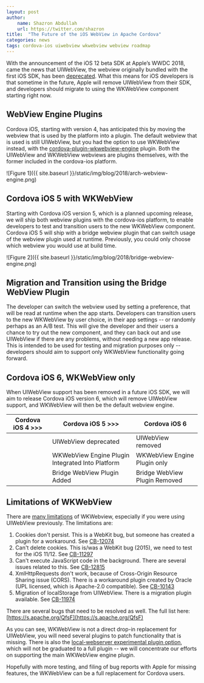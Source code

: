 ```yaml
---
layout: post
author:
    name: Shazron Abdullah
    url: https://twitter.com/shazron
title:  "The Future of the iOS WebView in Apache Cordova"
categories: news
tags: cordova-ios uiwebview wkwebview webview roadmap
---
```


With the announcement of the iOS 12 beta SDK at Apple’s WWDC 2018, came the news that UIWebView, the webview originally bundled with the first iOS SDK, has been [deprecated](https://developer.apple.com/documentation/uikit/uiwebview). What this means for iOS developers is that sometime in the future, Apple will remove UIWebView from their SDK, and developers should migrate to using the WKWebView component starting right now.

## WebView Engine Plugins

Cordova iOS, starting with version 4, has anticipated this by moving the webview that is used by the platform into a plugin. The default webview that is used is still UIWebView, but you had the option to use WKWebView instead, with the [cordova-plugin-wkwebview-engine](https://github.com/apache/cordova-plugin-wkwebview-engine) plugin. Both the UIWebView and WKWebView webviews are plugins themselves, with the former included in the cordova-ios platform.

![Figure 1]({{ site.baseurl }}/static/img/blog/2018/arch-webview-engine.png)

## Cordova iOS 5 with WKWebView

Starting with Cordova iOS version 5, which is a planned upcoming release, we will ship both webview plugins with the cordova-ios platform, to enable developers to test and transition users to the new WKWebView component. Cordova iOS 5 will ship with a bridge webview plugin that can switch usage of the webview plugin used at runtime. Previously, you could only choose which webview you would use at build time.

![Figure 2]({{ site.baseurl }}/static/img/blog/2018/bridge-webview-engine.png)

<!--more-->

## Migration and Transition using the Bridge WebView Plugin

The developer can switch the webview used by setting a preference, that will be read at runtime when the app starts. Developers can transition users to the new WKWebView by user choice, in their app settings -- or randomly perhaps as an A/B test. This will give the developer and their users a chance to try out the new component, and they can back out and use UIWebView if there are any problems, without needing a new app release. This is intended to be used for testing and migration purposes only -- developers should aim to support only WKWebView functionality going forward.

## Cordova iOS 6, WKWebView only

When UIWebView support has been removed in a future iOS SDK, we will aim to release Cordova iOS version 6, which will remove UIWebView support, and WKWebView will then be the default webview engine.

| Cordova iOS 4 >>> | Cordova iOS 5 >>> | Cordova iOS 6 |
|-------------------|-------------------|---------------|
|  | UIWebView deprecated | UIWebView removed |
|  | WKWebView Engine Plugin Integrated Into Platform | WKWebView Engine Plugin only |
|  | Bridge WebView Plugin Added | Bridge WebView Plugin Removed |


## Limitations of WKWebView

There are [many limitations](https://mjtsai.com/blog/2018/06/20/webview-and-uiwebview-deprecated-in-favor-of-wkwebview/) of WKWebview, especially if you were using UIWebView previously. The limitations are:

1. Cookies don't persist. This is a WebKit bug, but someone has
created a plugin for a workaround. See
[CB-12074](https://issues.apache.org/jira/browse/CB-12074)
2. Can't delete cookies. This is/was a WebKit bug (2015), we need to test
for the iOS 11/12. See [CB-11297](https://issues.apache.org/jira/browse/CB-11297)
3. Can't execute JavaScript code in the background. There are several
issues related to this. See
[CB-12815](https://issues.apache.org/jira/browse/CB-12815)
4. XmlHttpRequests don't work, because of Cross-Origin Resource
Sharing issue (CORS). There is a workaround plugin created by Oracle
(UPL licensed, which is Apache-2.0 compatible). See
[CB-10143](https://issues.apache.org/jira/browse/CB-10143)
5. Migration of localStorage from UIWebView. There is a migration
plugin available. See [CB-11974](https://issues.apache.org/jira/browse/CB-11974)

There are several bugs that need to be resolved as well. The full list
here: [https://s.apache.org/QfsF](https://s.apache.org/QfsF)

As you can see, WKWebView is not a direct drop-in replacement for UIWebView, you will need several plugins to patch functionality that is missing. There is also the [local-webserver experimental plugin option](https://github.com/apache/cordova-plugins/tree/wkwebview-engine-localhost), which will not be graduated to a full plugin -- we will concentrate our efforts on supporting the main WKWebView engine plugin. 

Hopefully with more testing, and filing of bug reports with Apple for missing features, the WKWebView can be a full replacement for Cordova users.




